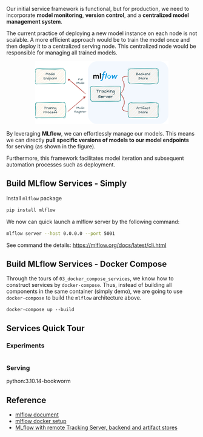 
Our initial service framework is functional, but for production, we need to incorporate **model monitoring**, **version control**, and a **centralized model management system**. 

The current practice of deploying a new model instance on each node is not scalable. A more efficient approach would be to train the model once and then deploy it to a centralized serving node. This centralized node would be responsible for managing all trained models.

<p align="center">
    <img src = "../../docs/mlflow-simple-arch.png" style="width: 70%; "></img>
</p>

By leveraging **MLflow**, we can effortlessly manage our models. This means we can directly **pull specific versions of models to our model endpoints** for serving (as shown in the figure). 

Furthermore, this framework facilitates model iteration and subsequent automation processes such as deployment.

## Build MLflow Services - Simply

Install `mlflow` package
```bash
pip install mlflow
```

We now can quick launch a mlflow server by the following command:
```bash
mlflow server --host 0.0.0.0 --port 5001
```

See command the details: https://mlflow.org/docs/latest/cli.html

## Build MLflow Services - Docker Compose

Through the tours of `03_docker_compose_services`, we know how to construct services by `docker-compose`. Thus, instead of building all components in the same container (simply demo), we are going to use `docker-compose` to build the `mlflow` architecture above.

```
docker-compose up --build
```

## Services Quick Tour

### Experiments

```python

```

### Serving


python:3.10.14-bookworm

## Reference
- [mlflow document](https://mlflow.org/docs/latest/index.html)
- [mlflow docker setup](https://github.com/PenHsuanWang/mlflow-docker-setup)
- [MLflow with remote Tracking Server, backend and artifact stores](https://medium.com/lionswerk/mlflow-with-remote-tracking-server-backend-and-artifact-stores-39912680a464)